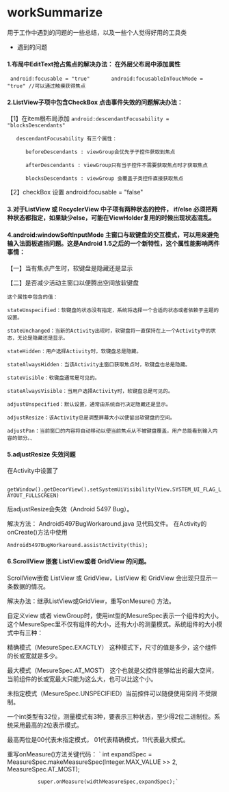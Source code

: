 # workSummarize
用于工作中遇到的问题的一些总结，以及一些个人觉得好用的工具类

- 遇到的问题

#### 1.布局中EditText抢占焦点的解决办法：  在外层父布局中添加属性

` android:focusable = "true"       android:focusableInTouchMode = "true" //可以通过触摸获得焦点`

#### 2.ListView子项中包含CheckBox 点击事件失效的问题解决办法： 

  【1】在item根布局添加 ` android:descendantFocusability = "blocksDescendants" `

       descendantFocusability 有三个属性：
  
          beforeDescendants : viewGroup会优先于子控件获取到焦点
      
          afterDescendants : viewGroup只有当子控件不需要获取焦点时才获取焦点
       
          blocksDescendants : viewGroup 会覆盖子类控件直接获取焦点
  
  【2】checkBox 设置  android:focusable = "false"

#### 3.对于ListView 或 RecyclerView 中子项有两种状态的控件， if/else 必须把两种状态都指定，如果缺少else，可能在ViewHolder复用的时候出现状态混乱。

#### 4.android:windowSoftInputMode  主窗口与软键盘的交互模式，可以用来避免输入法面板遮挡问题。这是Android 1.5之后的一个新特性，这个属性能影响两件事情： 

  【一】当有焦点产生时，软键盘是隐藏还是显示
  
  【二】是否减少活动主窗口以便腾出空间放软键盘
  
    这个属性中包含的值：
   
    stateUnspecified：软键盘的状态没有指定，系统将选择一个合适的状态或者依赖于主题的设置。
    
    stateUnchanged：当新的Activity出现时，软键盘将一直保持在上一个Activity中的状态，无论是隐藏还是显示。
       
    stateHidden：用户选择Activity时，软键盘总是隐藏。
       
    stateAlwaysHidden：当该Activity主窗口获取焦点时，软键盘也总是隐藏。
       
    stateVisible：软键盘通常是可见的。
       
    stateAlwaysVisible：当用户选择Activity时，软键盘总是可见的。
       
    adjustUnspecified：默认设置，通常由系统自行决定隐藏还是显示。
       
    adjustResize：该Activity总是调整屏幕大小以便留出软键盘的空间。
       
    adjustPan：当前窗口的内容将自动移动以便当前焦点从不被键盘覆盖，用户总能看到输入内容的部分。、
    
#### 5.adjustResize 失效问题

在Activity中设置了

` getWindow().getDecorView().setSystemUiVisibility(View.SYSTEM_UI_FLAG_LAYOUT_FULLSCREEN)`  

后adjustResize会失效（Android 5497 Bug）。

解决方法： Android5497BugWorkaround.java 见代码文件。 在Activity的onCreate()方法中使用

` Android5497BugWorkaround.assistActivity(this); `

#### 6.ScrollView 嵌套 ListView或者 GridView 的问题。
 
 ScrollView嵌套 ListView 或 GridView，ListView 和 GridView 会出现只显示一条数据的情况。
    
 解决办法：继承ListView或GridView，重写onMesure() 方法。
     
 自定义view 或者 viewGroup时，使用int型的MesureSpec表示一个组件的大小。这个MesureSpec里不仅有组件的大小，还有大小的测量模式。系统组件的大小模式中有三种：
   
   精确模式（MesureSpec.EXACTLY） 这种模式下，尺寸的值是多少，这个组件的长或宽就是多少。
      
   最大模式（MesureSpec.AT_MOST） 这个也就是父控件能够给出的最大空间，当前组件的长或宽最大只能为这么大，也可以比这个小。
      
   未指定模式（MesureSpec.UNSPECIFIED）当前控件可以随便使用空间 不受限制。
      
   一个int类型有32位，测量模式有3种，要表示三种状态，至少得2位二进制位。系统采用最高的2位表示模式。
   
   最高两位是00代表未指定模式， 01代表精确模式，11代表最大模式。

   重写onMeasure()方法关键代码：
         `     int expandSpec = MeasureSpec.makeMeasureSpec(Integer.MAX_VALUE >> 2, MeasureSpec.AT_MOST);
         
              super.onMeasure(widthMeasureSpec,expandSpec);`

